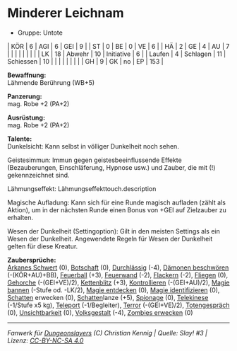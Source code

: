 # Minderer Leichnam  
- Gruppe: Untote  

| KÖR    | 6  | AGI      | 6  | GEI        | 9   |
| ST     | 0  | BE       | 0  | VE         | 6   |
| HÄ     | 2  | GE       | 4  | AU         | 7   |
|        |    |          |    |            |     |
| LK     | 18 | Abwehr   | 10 | Initiative | 6   |
| Laufen | 4  | Schlagen | 11 | Schiessen  | 10  |
|        |    |          |    |            |     |
| GH     | 9  | GK       | no | EP         | 153 |


**Bewaffnung:**  
Lähmende Berührung (WB+5)

**Panzerung:**  
mag. Robe +2 (PA+2)

**Ausrüstung:**  
mag. Robe +2 (PA+2)

**Talente:**  
Dunkelsicht: Kann selbst in völliger Dunkelheit noch sehen.

Geistesimmun: Immun gegen geistesbeeinflussende Effekte (Bezauberungen, Einschläferung, Hypnose usw.) und Zauber, die mit (!) gekennzeichnet sind.

Lähmungseffekt: Lähmungseffekttouch.description

Magische Aufladung: Kann sich für eine Runde magisch aufladen (zählt als Aktion), um in der nächsten Runde einen Bonus von +GEI auf Zielzauber zu erhalten.

Wesen der Dunkelheit (Settingoption): Gilt in den meisten Settings als ein Wesen der Dunkelheit. Angewendete Regeln für Wesen der Dunkelheit gelten für diese Kreatur.


**Zaubersprüche:**  
[Arkanes Schwert](/grw/zauber/arkanes-schwert.md) (0), [Botschaft](/grw/zauber/botschaft.md) (0), [Durchlässig](/grw/zauber/durchlaessig.md) (-4), [Dämonen beschwören](/grw/zauber/daemonen-beschwoeren.md) (-(KÖR+AU)+BB), [Feuerball](/grw/zauber/feuerball.md) (+3), [Feuerwand](/grw/zauber/feuerwand.md) (-2), [Flackern](/grw/zauber/flackern.md) (-2), [Fliegen](/grw/zauber/fliegen.md) (0), [Gehorche](/grw/zauber/gehorche.md) (-(GEI+VE)/2), [Kettenblitz](/grw/zauber/kettenblitz.md) (+3), [Kontrollieren](/grw/zauber/kontrollieren.md) (-(GEI+AU)/2), [Magie bannen](/grw/zauber/magie-bannen.md) (-Stufe od. -LK/2), [Magie entdecken](/grw/zauber/magie-entdecken.md) (0), [Magie identifizieren](/grw/zauber/magie-identifizieren.md) (0), [Schatten](/grw/zauber/schatten.md) erwecken (0), [Schatten](/grw/zauber/schatten.md)lanze (+5), [Spionage](/grw/zauber/spionage.md) (0), [Telekinese](/grw/zauber/telekinese.md) (-1/Stufe x5 kg), [Teleport](/grw/zauber/teleport.md) (-1/Begleiter), [Terror](/grw/zauber/terror.md) (-(GEI+VE)/2), [Totengespräch](/grw/zauber/totengespraech.md) (0), [Unsichtbarkeit](/grw/zauber/unsichtbarkeit.md) (0), [Volksgestalt](/grw/zauber/volksgestalt.md) (-4), [Zombies erwecken](/grw/zauber/zombies-erwecken.md) (0)




___
*Fanwerk für [Dungeonslayers](https://www.dungeonslayers.net/) (C) Christian Kennig | Quelle: Slay! #3 | Lizenz: [CC-BY-NC-SA 4.0](https://creativecommons.org/licenses/by-nc-sa/4.0/deed.de)*